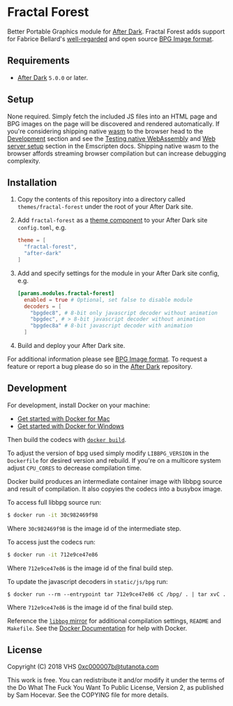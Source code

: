 # Fractal Forest

Better Portable Graphics module for [After Dark]. Fractal Forest adds support for Fabrice Bellard's [well-regarded](https://news.ycombinator.com/item?id=17587684) and open source [BPG Image format](https://bellard.org/bpg/).

## Requirements

- [After Dark] `5.0.0` or later.

## Setup

None required. Simply fetch the included JS files into an HTML page and BPG images on the page will be discovered and rendered automatically. If you're considering shipping native [wasm](https://webassembly.org) to the browser head to the [Development](#development) section and see the [Testing native WebAssembly](https://kripken.github.io/emscripten-site/docs/compiling/WebAssembly.html#testing-native-webassembly-in-browsers) and [Web server setup](https://kripken.github.io/emscripten-site/docs/compiling/WebAssembly.html#web-server-setup) section in the Emscripten docs. Shipping native wasm to the browser affords streaming browser compilation but can increase debugging complexity.

## Installation

1. Copy the contents of this repository into a directory called `themes/fractal-forest` under the root of your After Dark site.
2. Add `fractal-forest` as a [theme component](https://gohugo.io/themes/theme-components/) to your After Dark site `config.toml`, e.g.

    ```toml
    theme = [
      "fractal-forest",
      "after-dark"
    ]
    ```

3. Add and specify settings for the module in your After Dark site config, e.g.

    ```toml
    [params.modules.fractal-forest]
      enabled = true # Optional, set false to disable module
      decoders = [
        "bpgdec8", # 8-bit only javascript decoder without animation
        "bpgdec", # > 8-bit javascript decoder without animation
        "bpgdec8a" # 8-bit javascript decoder with animation
      ]
    ```

4. Build and deploy your After Dark site.

For additional information please see [BPG Image format](https://bellard.org/bpg/). To request a feature or report a bug please do so in the [After Dark] repository.

## Development

For development, install Docker on your machine:

- [Get started with Docker for Mac](https://docs.docker.com/docker-for-mac/)
- [Get started with Docker for Windows](https://docs.docker.com/docker-for-windows/)

Then build the codecs with [`docker build`](https://docs.docker.com/engine/reference/commandline/build/).

To adjust the version of bpg used simply modify `LIBBPG_VERSION` in the `Dockerfile` for desired version and rebuild. If you're on a multicore system adjust `CPU_CORES` to decrease compilation time.

Docker build produces an intermediate container image with libbpg source and result of compilation. It also copyies the codecs into a busybox image.

To access full libbpg source run:

```sh
$ docker run -it 30c982469f98
```

Where `30c982469f98` is the image id of the intermediate step.

To access just the codecs run:

```sh
$ docker run -it 712e9ce47e86
```

Where `712e9ce47e86` is the image id of the final build step.

To update the javascript decoders in `static/js/bpg` run:

```
$ docker run --rm --entrypoint tar 712e9ce47e86 cC /bpg/ . | tar xvC .
```

Where `712e9ce47e86` is the image id of the final build step.

Reference the [`libbpg` mirror](https://codeberg.org/vhs/vhs/libbpg/) for additional compilation settings, `README` and `Makefile`. See the [Docker Documentation](https://docs.docker.com) for help with Docker.

## License

Copyright (C) 2018 VHS <0xc000007b@tutanota.com>

This work is free. You can redistribute it and/or modify it under the
terms of the Do What The Fuck You Want To Public License, Version 2,
as published by Sam Hocevar. See the COPYING file for more details.

[After Dark]: https://codeberg.org/vhs/after-dark/
